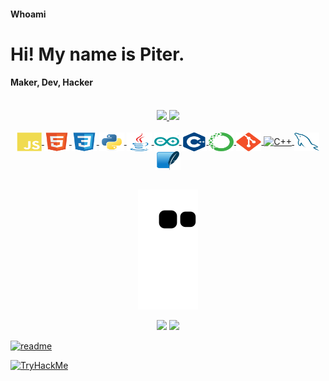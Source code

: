 <h4>Whoami</h4>
<h1> Hi! My name is Piter. </h1>
<h4>Maker, Dev, Hacker</h4> 

<br>
<div style="display: inline_block" align="center">
  <a href="https://github.com/Torbenn-1">
  <img height="180em" src="https://github-readme-stats.vercel.app/api?username=Torbenn-1&show_icons=true&theme=tokyonight&include_all_commits=true&count_private=true"/>
  <img height="180em" src="https://github-readme-stats.vercel.app/api/top-langs/?username=Torbenn-1&layout=compact&theme=tokyonight"/>
</div>
<div> 
  <div style="display: inline_block" align="center"><br>
  <img align="center" alt="Rafa-Js" height="30" width="40" src="https://raw.githubusercontent.com/devicons/devicon/master/icons/javascript/javascript-plain.svg">
  <img align="center" alt="HTML" height="30" width="40" src="https://raw.githubusercontent.com/devicons/devicon/master/icons/html5/html5-original.svg">
  <img align="center" alt="CSS" height="30" width="40" src="https://raw.githubusercontent.com/devicons/devicon/master/icons/css3/css3-original.svg">
  <img align="center" alt="Python" height="30" width="40" src="https://raw.githubusercontent.com/devicons/devicon/master/icons/python/python-original.svg">
  <img align="center" alt="java" height="30" width="40" src="https://raw.githubusercontent.com/devicons/devicon/master/icons/java/java-original.svg">
  <img align="center" alt="Arduino" height="30" width="40" src="https://github.com/devicons/devicon/blob/master/icons/arduino/arduino-original.svg">
  <img align="center" alt="C++" height="30" width="40" src="https://github.com/devicons/devicon/blob/master/icons/cplusplus/cplusplus-plain.svg">
  <img align="center" alt="C++" height="30" width="40" src="https://github.com/devicons/devicon/blob/master/icons/anaconda/anaconda-original.svg">
  <img align="center" alt="C++" height="30" width="40" src="https://github.com/devicons/devicon/blob/master/icons/git/git-plain.svg">
  <img align="center" alt="C++" height="30" width="40" src="https://images.soqifu.com/prd/system/210206/ibm-security-qradar.svg">
  <img align="center" alt="C++" height="30" width="40" src="https://github.com/devicons/devicon/blob/master/icons/mysql/mysql-original.svg">
  <img align="center" alt="C++" height="30" width="40" src="https://github.com/devicons/devicon/blob/master/icons/sqlite/sqlite-original.svg">
  
  </div>
</div> 
  
<div  align="center">
  <br>
  
  ![Snake animation](https://github.com/rafaballerini/rafaballerini/blob/output/github-contribution-grid-snake.svg)
  
  <a href = "mailto: peter.noxid@gmail.com"><img src="https://img.shields.io/badge/Gmail-D14836?style=for-the-badge&logo=gmail&logoColor=white" target="_blank"></a>
  <a href="https://www.linkedin.com/in/piter-torbenn-619797138/" target="_blank"><img src="https://img.shields.io/badge/-LinkedIn-%230077B5?style=for-the-badge&logo=linkedin&logoColor=white" target="_blank"></a> 

  
</div>  


<div style="display: inline_block">
  
  
 
  [![readme](https://github-readme-stats.vercel.app/api/pin/?username=Torbenn-1&repo=Torbenn-1&theme=react)](https://github.com/Torbenn-1/Torbenn-1)
  
 
  
  <a href="https://tryhackme.com/p/Noxid" target="_blank"><img src="https://tryhackme-badges.s3.amazonaws.com/Noxid.png" alt="TryHackMe"></a>

</div>




